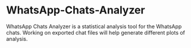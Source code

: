 # WhatsApp-Chats-Analyzer
WhatsApp Chats Analyzer is a statistical analysis tool for the WhatsApp chats. Working on exported chat files will  help generate different plots of analysis.

